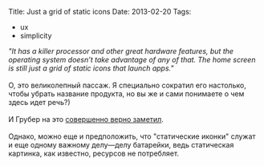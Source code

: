 Title: Just a grid of static icons
Date: 2013-02-20
Tags: 
  - ux
  - simplicity

<div class="text"><i>"It has a killer processor and other great hardware features, but the operating system doesn’t take advantage of any of that. The home screen is still just a grid of static icons that launch apps."</i><br /><br />
О, это великолепный пассаж. Я специально сократил его настолько, чтобы убрать название продукта, но вы же и сами понимаете о чем здесь идет речь?)<br /><br />
И Грубер на это <a href="http://daringfireball.net/linked/2013/02/19/innovation-through-simplicity">совершенно верно заметил</a>.<br /><br />
Однако, можно еще и предположить, что "статические иконки" служат и еще одному важному делу—делу батарейки, ведь статическая картинка, как известно, ресурсов не потребляет. </div>